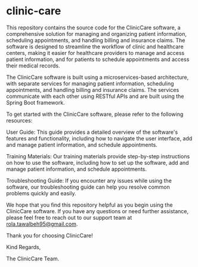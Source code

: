# clinic-care
This repository contains the source code for the ClinicCare software, a comprehensive solution for managing and organizing patient information, scheduling appointments, and handling billing and insurance claims. The software is designed to streamline the workflow of clinic and healthcare centers, making it easier for healthcare providers to manage and access patient information, and for patients to schedule appointments and access their medical records.

The ClinicCare software is built using a microservices-based architecture, with separate services for managing patient information, scheduling appointments, and handling billing and insurance claims. The services communicate with each other using RESTful APIs and are built using the Spring Boot framework.

To get started with the ClinicCare software, please refer to the following resources:

User Guide: This guide provides a detailed overview of the software's features and functionality, including how to navigate the user interface, add and manage patient information, and schedule appointments.

Training Materials: Our training materials provide step-by-step instructions on how to use the software, including how to set up the software, add and manage patient information, and schedule appointments.

Troubleshooting Guide: If you encounter any issues while using the software, our troubleshooting guide can help you resolve common problems quickly and easily.

We hope that you find this repository helpful as you begin using the ClinicCare software. If you have any questions or need further assistance, please feel free to reach out to our support team at rola.tawalbeh95@gmail.com.

Thank you for choosing ClinicCare!

Kind Regards,

The ClinicCare Team.
